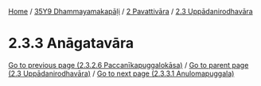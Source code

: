 
[Home](/) / [35Y9 Dhammayamakapāḷi](../../../35Y9.md) / [2 Pavattivāra](../../2.md) / [2.3 Uppādanirodhavāra](../2.3.md)

# 2.3.3 Anāgatavāra


[Go to previous page (2.3.2.6 Paccanīkapuggalokāsa)](2.3.2/2.3.2.6.md) / [Go to parent page (2.3 Uppādanirodhavāra)](../2.3.md) / [Go to next page (2.3.3.1 Anulomapuggala)](2.3.3/2.3.3.1.md)



